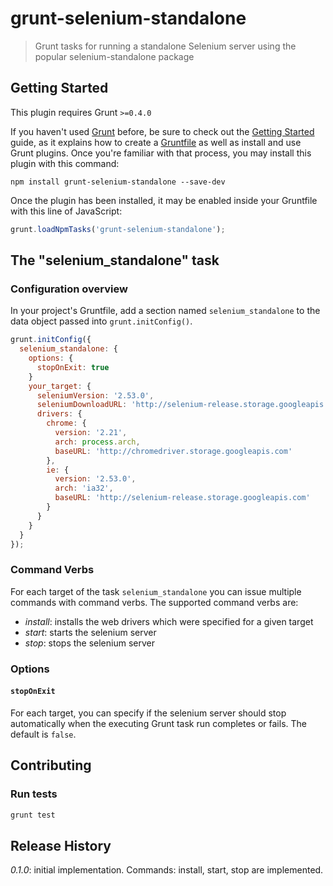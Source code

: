 # grunt-selenium-standalone

> Grunt tasks for running a standalone Selenium server using the popular selenium-standalone package

## Getting Started
This plugin requires Grunt `>=0.4.0`

If you haven't used [Grunt](http://gruntjs.com/) before, be sure to check out the [Getting Started](http://gruntjs.com/getting-started) guide, as it explains how to create a [Gruntfile](http://gruntjs.com/sample-gruntfile) as well as install and use Grunt plugins. Once you're familiar with that process, you may install this plugin with this command:

```shell
npm install grunt-selenium-standalone --save-dev
```

Once the plugin has been installed, it may be enabled inside your Gruntfile with this line of JavaScript:

```js
grunt.loadNpmTasks('grunt-selenium-standalone');
```

## The "selenium_standalone" task

### Configuration overview

In your project's Gruntfile, add a section named `selenium_standalone` to the data object passed into `grunt.initConfig()`.

```js
grunt.initConfig({
  selenium_standalone: {
    options: {
      stopOnExit: true
    }
    your_target: {
      seleniumVersion: '2.53.0',
      seleniumDownloadURL: 'http://selenium-release.storage.googleapis.com',
      drivers: {
        chrome: {
          version: '2.21',
          arch: process.arch,
          baseURL: 'http://chromedriver.storage.googleapis.com'
        },
        ie: {
          version: '2.53.0',
          arch: 'ia32',
          baseURL: 'http://selenium-release.storage.googleapis.com'
        }
      }
    }
  }
});
```

### Command Verbs

For each target of the task `selenium_standalone` you can issue multiple commands with command verbs.
The supported command verbs are:

- *install*: installs the web drivers which were specified for a given target
- *start*: starts the selenium server
- *stop*: stops the selenium server

### Options

#### `stopOnExit`

For each target, you can specify if the selenium server should stop automatically when the executing Grunt task run completes or fails. The default is `false`.


## Contributing

### Run tests

```js
grunt test
```

## Release History

_0.1.0_: initial implementation. Commands: install, start, stop are implemented.
